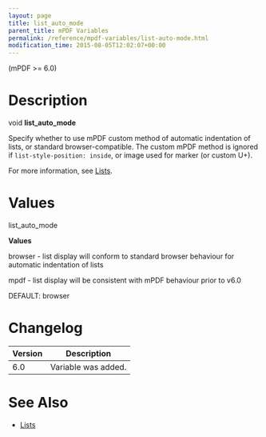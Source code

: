 ```yaml
---
layout: page
title: list_auto_mode
parent_title: mPDF Variables
permalink: /reference/mpdf-variables/list-auto-mode.html
modification_time: 2015-08-05T12:02:07+00:00
---
```


<p>(mPDF &gt;= 6.0)</p>

# Description

<p class="manual_block">void <b>list_auto_mode</b></p>
<p>Specify whether to use mPDF custom method of automatic indentation of lists, or standard browser-compatible. The custom mPDF method is ignored if <code>list-style-position: inside</code>, or image used for marker (or custom U+).</p>
<p>For more information, see <a href="{{ "/what-else-can-i-do/lists.html" | prepend: site.baseurl }}">Lists</a>.</p>

# Values

<p class="manual_param_dt"><span class="parameter">list_auto_mode</span></p>
<p class="manual_param_dd"><b>Values</b>

browser - list display will conform to standard browser behaviour for automatic indentation of lists

mpdf - list display will be consistent with mPDF behaviour prior to v6.0

<span class="smallblock">DEFAULT</span>: browser</p>

# Changelog

<table class="table"> <thead>
<tr> <th>Version</th><th>Description</th> </tr>
</thead> <tbody>
<tr>
<td>6.0</td>
<td>Variable was added.</td>
</tr>
</tbody> </table>

# See Also

<ul>
<li class="manual_boxlist"><a href="{{ "/what-else-can-i-do/lists.html" | prepend: site.baseurl }}">Lists </a></li>
</ul>
